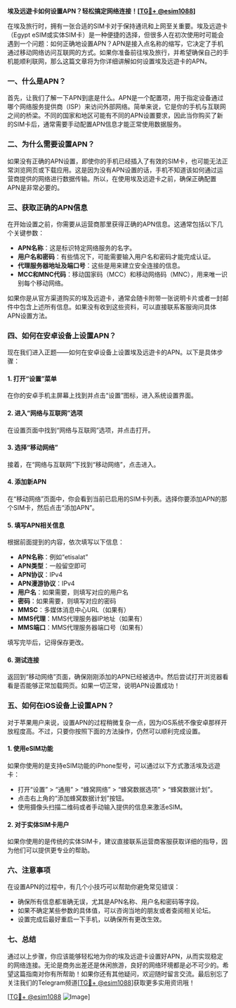 **埃及远遊卡如何设置APN？轻松搞定网络连接！[[TG💪+ @esim1088](https://t.me/s/esim1088)]**

在埃及旅行时，拥有一张合适的SIM卡对于保持通讯和上网至关重要。埃及远遊卡（Egypt eSIM或实体SIM卡）是一种便捷的选择，但很多人在初次使用时可能会遇到一个问题：如何正确地设置APN？APN是接入点名称的缩写，它决定了手机通过移动网络访问互联网的方式。如果你准备前往埃及旅行，并希望确保自己的手机能顺利联网，那么这篇文章将为你详细讲解如何设置埃及远遊卡的APN。

### 一、什么是APN？

首先，让我们了解一下APN到底是什么。APN是一个配置项，用于指定设备通过哪个网络服务提供商（ISP）来访问外部网络。简单来说，它是你的手机与互联网之间的桥梁。不同的国家和地区可能有不同的APN设置要求，因此当你购买了新的SIM卡后，通常需要手动配置APN信息才能正常使用数据服务。

### 二、为什么需要设置APN？

如果没有正确的APN设置，即使你的手机已经插入了有效的SIM卡，也可能无法正常浏览网页或下载应用。这是因为没有APN设置的话，手机不知道该如何通过运营商提供的网络进行数据传输。所以，在使用埃及远遊卡之前，确保正确配置APN是非常必要的。

### 三、获取正确的APN信息

在开始设置之前，你需要从运营商那里获得正确的APN信息。这通常包括以下几个关键参数：
- **APN名称**：这是标识特定网络服务的名字。
- **用户名和密码**：有些情况下，可能需要输入用户名和密码才能完成认证。
- **代理服务器地址及端口号**：这些是用来建立安全连接的信息。
- **MCC和MNC代码**：移动国家码（MCC）和移动网络码（MNC），用来唯一识别每个移动网络。

如果你是从官方渠道购买的埃及远遊卡，通常会随卡附带一张说明卡片或者一封邮件中包含上述所有信息。如果没有收到这些资料，可以直接联系客服询问具体APN设置方法。

### 四、如何在安卓设备上设置APN？

现在我们进入正题——如何在安卓设备上设置埃及远遊卡的APN。以下是具体步骤：

#### 1. 打开“设置”菜单
在你的安卓手机主屏幕上找到并点击“设置”图标，进入系统设置界面。

#### 2. 进入“网络与互联网”选项
在设置页面中找到“网络与互联网”选项，并点击打开。

#### 3. 选择“移动网络”
接着，在“网络与互联网”下找到“移动网络”，点击进入。

#### 4. 添加新APN
在“移动网络”页面中，你会看到当前已启用的SIM卡列表。选择你要添加APN的那个SIM卡，然后点击“添加APN”。

#### 5. 填写APN相关信息
根据前面提到的内容，依次填写以下信息：
- **APN名称**：例如“etisalat”
- **APN类型**：一般留空即可
- **APN协议**：IPv4
- **APN漫游协议**：IPv4
- **用户名**：如果需要，则填写对应的用户名
- **密码**：如果需要，则填写对应的密码
- **MMSC**：多媒体消息中心URL（如果有）
- **MMS代理**：MMS代理服务器IP地址（如果有）
- **MMS端口**：MMS代理服务器端口号（如果有）

填写完毕后，记得保存更改。

#### 6. 测试连接
返回到“移动网络”页面，确保刚刚添加的APN已经被选中。然后尝试打开浏览器看看是否能够正常加载网页。如果一切正常，说明APN设置成功！

### 五、如何在iOS设备上设置APN？

对于苹果用户来说，设置APN的过程稍微复杂一点，因为iOS系统不像安卓那样开放程度高。不过，只要你按照下面的方法操作，仍然可以顺利完成设置。

#### 1. 使用eSIM功能
如果你使用的是支持eSIM功能的iPhone型号，可以通过以下方式激活埃及远遊卡：
   - 打开“设置” > “通用” > “蜂窝网络” > “蜂窝数据选项” > “蜂窝数据计划”。
   - 点击右上角的“添加蜂窝数据计划”按钮。
   - 使用摄像头扫描二维码或者手动输入提供的信息来激活eSIM。

#### 2. 对于实体SIM卡用户
如果你使用的是传统的实体SIM卡，建议直接联系运营商客服获取详细的指导，因为他们可以提供更专业的帮助。

### 六、注意事项

在设置APN的过程中，有几个小技巧可以帮助你避免常见错误：
- 确保所有信息都准确无误，尤其是APN名称、用户名和密码等字段。
- 如果不确定某些参数的具体值，可以咨询当地的朋友或者查阅相关论坛。
- 设置完成后最好重启一下手机，以确保所有更改生效。

### 七、总结

通过以上步骤，你应该能够轻松地为你的埃及远遊卡设置好APN，从而实现稳定的网络连接。无论是商务出差还是休闲旅游，良好的网络环境都是必不可少的。希望这篇指南对你有所帮助！如果你还有其他疑问，欢迎随时留言交流。最后别忘了关注我们的Telegram频道[[TG💪+ @esim1088](https://t.me/s/esim1088)]获取更多实用资讯哦！

[[TG💪+ @esim1088](https://t.me/s/esim1088) ![Image](https://i.postimg.cc/4NQfJmqS/Snipaste-2025-05-13-00-14-12.png)]